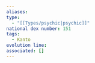 ```yaml
---
aliases: 
type:
  - "[[Types/psychic|psychic]]"
national dex number: 151
tags:
  - Kanto
evolution line: 
associated: []
---
```

